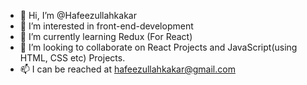- 👋 Hi, I’m @Hafeezullahkakar
- 👀 I’m interested in front-end-development
- 🌱 I’m currently learning Redux (For React)
- 💞️ I’m looking to collaborate on React Projects and JavaScript(using HTML, CSS etc) Projects.
- 📫 I can be reached at hafeezullahkakar@gmail.com

<!---
Hafeezullahkakar/Hafeezullahkakar is a ✨ special ✨ repository because its `README.md` (this file) appears on your GitHub profile.
You can click the Preview link to take a look at your changes.
--->

